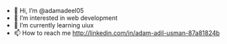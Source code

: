 - 👋 Hi, I’m @adamadeel05
- 👀 I’m interested in web development 
- 🌱 I’m currently learning uiux
- 📫 How to reach me http://linkedin.com/in/adam-adil-usman-87a81824b




